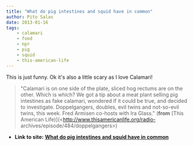 ```yaml
---
title: "What do pig intestines and squid have in common"
author: Pito Salas
date: 2013-01-16
tags:
    - calamari
    - food
    - npr
    - pig
    - squid
    - this-american-life
---
```


This is just funny. Ok it's also a little scary as I love Calamari!

> "Calamari is on one side of the plate, sliced hog rectums are on the other.
> Which is which? We got a tip about a meat plant selling pig intestines as
> fake calamari, wondered if it could be true, and decided to investigate.
> Doppelgangers, doubles, evil twins and not-so-evil twins, this week. Fred
> Armisen co-hosts with Ira Glass." (**from** [This American
> Life)](<http://www.thisamericanlife.org/radio-
> archives/episode/484/doppelgangers>)


* **Link to site:** **[What do pig intestines and squid have in common](None)**
